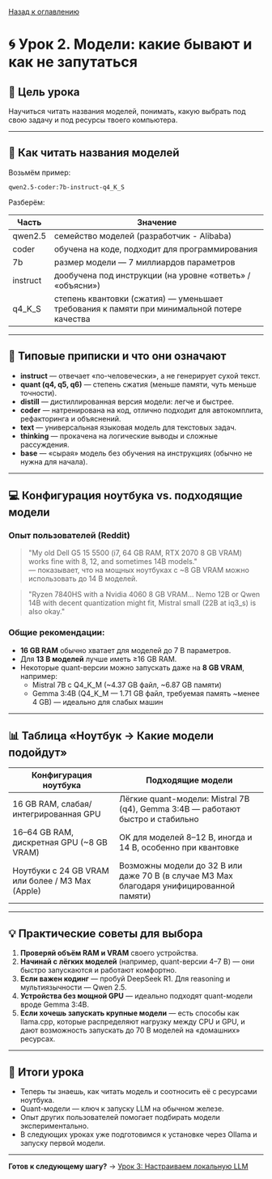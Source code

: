 [Назад к оглавлению](../index.md)

# 🌀 Урок 2. Модели: какие бывают и как не запутаться

## 🎯 Цель урока

Научиться читать названия моделей, понимать, какую выбрать под свою задачу и под ресурсы твоего компьютера.

---

## 🧩 Как читать названия моделей

Возьмём пример:

```
qwen2.5-coder:7b-instruct-q4_K_S
```

Разберём:

| Часть | Значение |
|-------|----------|
| qwen2.5 | семейство моделей (разработчик - Alibaba) |
| coder | обучена на коде, подходит для программирования |
| 7b | размер модели — 7 миллиардов параметров |
| instruct | дообучена под инструкции (на уровне «ответь» / «объясни») |
| q4_K_S | степень квантовки (сжатия) — уменьшает требования к памяти при минимальной потере качества |

---

## 🔖 Типовые приписки и что они означают

- **instruct** — отвечает «по-человечески», а не генерирует сухой текст.
- **quant (q4, q5, q6)** — степень сжатия (меньше памяти, чуть меньше точности).
- **distill** — дистиллированная версия модели: легче и быстрее.
- **coder** — натренирована на код, отлично подходит для автокомплита, рефакторинга и объяснений.
- **text** — универсальная языковая модель для текстовых задач.
- **thinking** — прокачена на логические выводы и сложные рассуждения.
- **base** — «сырая» модель без обучения на инструкциях (обычно не нужна для начала).

---

## 💻 Конфигурация ноутбука vs. подходящие модели

### Опыт пользователей (Reddit)

> "My old Dell G5 15 5500 (i7, 64 GB RAM, RTX 2070 8 GB VRAM) works fine with 8, 12, and sometimes 14B models."  
> — показывает, что на мощных ноутбуках с ~8 GB VRAM можно использовать до 14 B моделей.

> "Ryzen 7840HS with a Nvidia 4060 8 GB VRAM… Nemo 12B or Qwen 14B with decent quantization might fit, Mistral small (22B at iq3_s) is also okay."

### Общие рекомендации:

- **16 GB RAM** обычно хватает для моделей до 7 B параметров.
- Для **13 B моделей** лучше иметь ≥16 GB RAM.
- Некоторые quant-версии можно запускать даже на **8 GB VRAM**, например:
  - Mistral 7B с Q4_K_M (~4.37 GB файл, ~6.87 GB памяти)
  - Gemma 3:4B (Q4_K_M — 1.71 GB файл, требуемая память ~менее 4 GB) — идеально для слабых машин

---

## 📊 Таблица «Ноутбук → Какие модели подойдут»

| Конфигурация ноутбука | Подходящие модели |
|----------------------|-------------------|
| 16 GB RAM, слабая/интегрированная GPU | Лёгкие quant-модели: Mistral 7B (q4), Gemma 3:4B — работают быстро и стабильно |
| 16–64 GB RAM, дискретная GPU (~8 GB VRAM) | OK для моделей 8–12 B, иногда и 14 B, особенно при квантовке |
| Ноутбуки с 24 GB VRAM или более / M3 Max (Apple) | Возможны модели до 32 B или даже 70 B (в случае M3 Max благодаря унифицированной памяти) |

---

## 💡 Практические советы для выбора

1. **Проверяй объём RAM и VRAM** своего устройства.
2. **Начинай с лёгких моделей** (например, quant-версии 4–7 B) — они быстро запускаются и работают комфортно.
3. **Если важен кодинг** — пробуй DeepSeek R1. Для reasoning и мультиязычности — Qwen 2.5.
4. **Устройства без мощной GPU** — идеально подходят quant-модели вроде Gemma 3:4B.
5. **Если хочешь запускать крупные модели** — есть способы как llama.cpp, которые распределяют нагрузку между CPU и GPU, и дают возможность запускать до 70 B моделей на «домашних» ресурсах.

---

## 📌 Итоги урока

- Теперь ты знаешь, как читать модель и соотносить её с ресурсами ноутбука.
- Quant-модели — ключ к запуску LLM на обычном железе.
- Опыт других пользователей помогает подбирать модели экспериментально.
- В следующих уроках уже подготовимся к установке через Ollama и запуску первой модели.

---

**Готов к следующему шагу?** → [Урок 3: Настраиваем локальную LLM](lesson-3.md)

